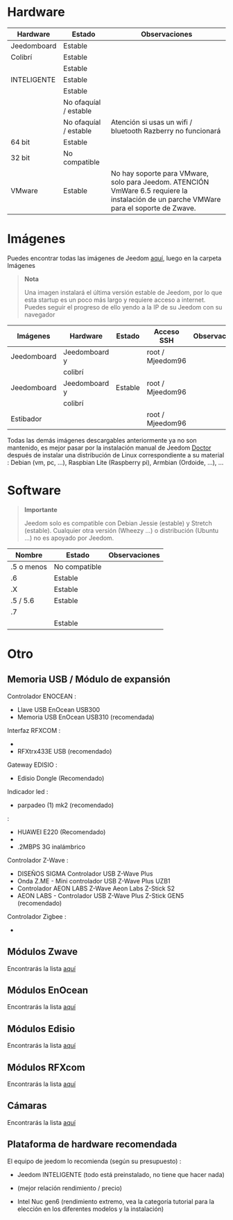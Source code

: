 Hardware
========

Hardware | Estado | Observaciones
--- | --- | ---
Jeedomboard             | Estable                  |
Colibrí            | Estable                  |
               | Estable                  |                          
INTELIGENTE                   | Estable                  |                          
                    | Estable                  |                          
                    | No ofaquíal / estable     |                          
                    | No ofaquíal / estable     | Atención si usas un wifi / bluetooth Razberry no funcionará
64 bit                 | Estable                  |                          
32 bit                 | No compatible            |                          
VMware                  | Estable                  | No hay soporte para VMware, solo para Jeedom. ATENCIÓN VmWare 6.5 requiere la instalación de un parche VMWare para el soporte de Zwave.         

Imágenes
======

Puedes encontrar todas las imágenes de Jeedom
[aquí](https://images.jeedom.com/),
luego en la carpeta Imágenes

> **Nota**
>
> Una imagen  instalará el
> última versión estable de Jeedom, por lo que esta startup es un poco más
> largo y requiere acceso a internet. Puedes seguir
> el progreso de ello yendo a la IP de su Jeedom con su
> navegador

| Imágenes         | Hardware       | Estado           | Acceso SSH      | Observaciones      |
|----------------|----------------|----------------|----------------|----------------|
| Jeedomboard    | Jeedomboard y |            | root / Mjeedom96 |                |
|      | colibrí   |                |                |                |
| Jeedomboard    | Jeedomboard y | Estable         | root / Mjeedom96 |                |
|                | colibrí   |                |                |                |
| Estibador         |                |            | root / Mjeedom96 |                |


Todas las demás imágenes descargables anteriormente ya no son
mantenido, es mejor pasar por la instalación manual de Jeedom
[Doctor](https://github.com/jeedom/documentation/blob/master/installation/es_ES/other.asciidoc)
después de instalar una distribución de Linux correspondiente a su
material : Debian (vm, pc, ...), Raspbian Lite (Raspberry pi), Armbian
(Ordoide, ...), ...

Software
========

> **Importante**
>
> Jeedom solo es compatible con Debian Jessie (estable) y Stretch (estable).
> Cualquier otra versión (Wheezy ...) o distribución (Ubuntu ...) no es
> apoyado por Jeedom.


| Nombre                     | Estado                    | Observaciones                |
|-------------------------|-------------------------|--------------------------|
| .5 o menos        | No compatible            |                          |
| .6                 | Estable                  |                          |
| .X                 | Estable                  |                          |
| .5 / 5.6           | Estable                  |                          |
| .7               |                     |                          |
|                  | Estable                  |                          |

Otro
=====

Memoria USB / Módulo de expansión
---------------------------

Controlador ENOCEAN :

-   Llave USB EnOcean USB300
-   Memoria USB EnOcean USB310 (recomendada)

Interfaz RFXCOM :

-   
-   RFXtrx433E USB (recomendado)

Gateway EDISIO :

-   Edisio Dongle (Recomendado)

Indicador led :

-   parpadeo (1) mk2 (recomendado)

 :

-   HUAWEI E220 (Recomendado)
-   
-   .2MBPS 3G inalámbrico

Controlador Z-Wave :

-   DISEÑOS SIGMA Controlador USB Z-Wave Plus
-   Onda Z.ME - Mini controlador USB Z-Wave Plus UZB1
-   Controlador AEON LABS Z-Wave Aeon Labs Z-Stick S2
-   AEON LABS - Controlador USB Z-Wave Plus Z-Stick GEN5 (recomendado)


Controlador Zigbee :

- [](http://bit.ly/2n4VyWc)

Módulos Zwave
-------------

Encontrarás la lista
[aquí](https://doc.jeedom.com/es_ES/zwave/equipement.compatible)

Módulos EnOcean
---------------

Encontrarás la lista
[aquí](https://doc.jeedom.com/es_ES/enocean/equipement.compatible)

Módulos Edisio
--------------

Encontrarás la lista
[aquí](https://doc.jeedom.com/es_ES/edisio/equipement.compatible)

Módulos RFXcom
--------------

Encontrarás la lista
[aquí](https://doc.jeedom.com/es_ES/rfxcom/equipement.compatible)

Cámaras
-------

Encontrarás la lista
[aquí](https://doc.jeedom.com/es_ES/camera/equipement.compatible)

Plataforma de hardware recomendada
---------------------------------

El equipo de jeedom lo recomienda (según su presupuesto) :

-   Jeedom INTELIGENTE (todo está preinstalado, no tiene que hacer nada)

-    (mejor relación rendimiento / precio)

-   Intel Nuc gen6 (rendimiento extremo, vea la categoría tutorial
    para la elección en los diferentes modelos y la instalación)
